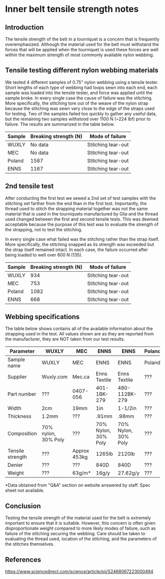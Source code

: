 # Inner belt tensile strength notes

## Introduction
The tensile strength of the belt in a tourniquet is a concern that is frequently overemphasized. Although the material used for the belt must withstand the forces that will be applied when the tourniquet is used these forces are well within the maximum strength of most commonly available nylon webbing.

## Tensile testing different nylon webbing materials
We tested 4 different samples of 0.75" nylon webbing using a tensile tester. Short lengths of each type of webbing had loops sewn into each end, each sample was loaded into the tensile tester, and force was applied until the sample broke. In every single case the cause of failure was the stitching. More specifically, the stitching tore out of the weave of the nylon strap because the stitching was sewn very close to the edge of the straps used for testing. Two of the samples failed too quickly to gather any useful data, but the remaining two samples withstood over 1100 N (~224 lbf) prior to failure. The results are summarized in the table below.

| Sample | Breaking strength (N) | Mode of failure |
|---|---|---|
|WUXLY|No data|Stitching tear-out|
|MEC|No data|Stitching tear-out|
|Poland|1587|Stitching tear-out|
|ENNS|1167|Stitching tear-out|

## 2nd tensile test
After conducting the first test we sewed a 2nd set of test samples with the stitching set farther from the end than in the first test. Importantly, the thread used to stitch the strapping material together was not the same material that is used in the tourniquets manufactured by Glia and the thread used changed between the first and second tensile tests. This was deemed acceptable because the purpose of this test was to evaluate the strength of the strapping, not to test the stitching.

In every single case what failed was the stitching rather than the strap itself. More specifically, the stitching snapped as its strength was exceeded but the strap itself remained intact. In each case, the failure occurred after being loaded to well over 600 N (135).

| Sample | Breaking strength (N) | Mode of failure |
|---|---|---|
|WUXLY|934|Stitching tear-out|
|MEC|753|Stitching tear-out|
|Poland|1082|Stitching tear-out|
|ENNS|668|Stitching tear-out|

## Webbing specifications
The table below shows contains all of the available information about the strapping used in the test. All values shown are as they are reported from the manufacturer, they are NOT taken from our test results.

|Parameter|WUXLY|MEC|ENNS|ENNS|Poland|
|---|---|---|---|---|---|
|Sample name|WUXLY|MEC|ENNS|ENNS|Poland|
|Supplier|Wuxly.com|Mec.ca|Enns Textile|Enns Textile|???|
|Part number|???|0407-056|401-1BK-279|480-112BK-279|???|
|Width|2cm|19mm|1in|1-1/2in|???|
|Thickness|1.2mm|???|.91mm|.98mm|???|
|Composition|70% nylon, 30% Poly|???|70% Nylon, 30% Poly|70% Nylon, 30% Poly|???|
|Tensile strength|???|Approx 453kg|1265lb|2120lb|???|
|Denier|???|???|840D|840D|???|
|Weight|???|63g/m*|16g/y|27.62g/y|???|

*Data obtained from "Q&A" section on website answered by staff. Spec sheet not available.

## Conclusion
Testing the tensile strength of the material used for the belt is extremely important to ensure that it is suitable. However, this concern is often given disproportionate weight compared to more likely modes of failure, such as failure of the stitching securing the webbing. Care should be taken to evaluating the thread used, location of the stitching, and the parameters of the stitches themselves. 

## References

https://www.sciencedirect.com/science/article/pii/S2468067223000494